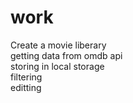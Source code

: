 # work

Create a movie liberary</br>
getting data from omdb api</br>
storing in local storage</br>
filtering</br>
editting</br>
